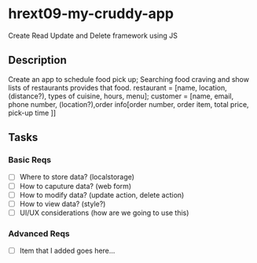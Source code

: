 # hrext09-my-cruddy-app
Create Read Update and Delete framework using JS
 ## Description
 Create an app to schedule food pick up;
 Searching food craving and show lists of restaurants provides that food.
 restaurant = [name, location, (distance?), types of cuisine, hours, menu];
 customer = [name, email, phone number, (location?),order info[order number, order item, total price, pick-up time ]]

 ## Tasks

 ### Basic Reqs
- [ ] Where to store data? (localstorage)
- [ ] How to caputure data? (web form)
- [ ] How to modify data? (update action, delete action)
- [ ] How to view data? (style?)
- [ ] UI/UX considerations (how are we going to use this)

 ### Advanced Reqs
- [ ] Item that I added goes here...

